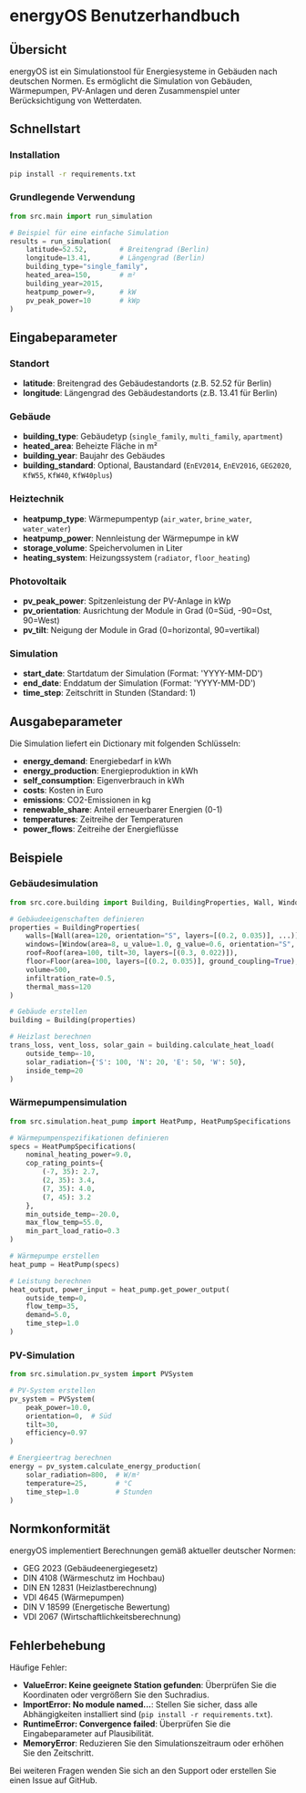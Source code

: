 # energyOS Benutzerhandbuch

## Übersicht

energyOS ist ein Simulationstool für Energiesysteme in Gebäuden nach deutschen Normen. Es ermöglicht die Simulation von Gebäuden, Wärmepumpen, PV-Anlagen und deren Zusammenspiel unter Berücksichtigung von Wetterdaten.

## Schnellstart

### Installation

```bash
pip install -r requirements.txt
```

### Grundlegende Verwendung

```python
from src.main import run_simulation

# Beispiel für eine einfache Simulation
results = run_simulation(
    latitude=52.52,        # Breitengrad (Berlin)
    longitude=13.41,       # Längengrad (Berlin)
    building_type="single_family",
    heated_area=150,       # m²
    building_year=2015,
    heatpump_power=9,      # kW
    pv_peak_power=10       # kWp
)
```

## Eingabeparameter

### Standort
- **latitude**: Breitengrad des Gebäudestandorts (z.B. 52.52 für Berlin)
- **longitude**: Längengrad des Gebäudestandorts (z.B. 13.41 für Berlin)

### Gebäude
- **building_type**: Gebäudetyp (`single_family`, `multi_family`, `apartment`)
- **heated_area**: Beheizte Fläche in m²
- **building_year**: Baujahr des Gebäudes
- **building_standard**: Optional, Baustandard (`EnEV2014`, `EnEV2016`, `GEG2020`, `KfW55`, `KfW40`, `KfW40plus`)

### Heiztechnik
- **heatpump_type**: Wärmepumpentyp (`air_water`, `brine_water`, `water_water`)
- **heatpump_power**: Nennleistung der Wärmepumpe in kW
- **storage_volume**: Speichervolumen in Liter
- **heating_system**: Heizungssystem (`radiator`, `floor_heating`)

### Photovoltaik
- **pv_peak_power**: Spitzenleistung der PV-Anlage in kWp
- **pv_orientation**: Ausrichtung der Module in Grad (0=Süd, -90=Ost, 90=West)
- **pv_tilt**: Neigung der Module in Grad (0=horizontal, 90=vertikal)

### Simulation
- **start_date**: Startdatum der Simulation (Format: 'YYYY-MM-DD')
- **end_date**: Enddatum der Simulation (Format: 'YYYY-MM-DD')
- **time_step**: Zeitschritt in Stunden (Standard: 1)

## Ausgabeparameter

Die Simulation liefert ein Dictionary mit folgenden Schlüsseln:

- **energy_demand**: Energiebedarf in kWh
- **energy_production**: Energieproduktion in kWh
- **self_consumption**: Eigenverbrauch in kWh
- **costs**: Kosten in Euro
- **emissions**: CO2-Emissionen in kg
- **renewable_share**: Anteil erneuerbarer Energien (0-1)
- **temperatures**: Zeitreihe der Temperaturen
- **power_flows**: Zeitreihe der Energieflüsse

## Beispiele

### Gebäudesimulation
```python
from src.core.building import Building, BuildingProperties, Wall, Window, Roof, Floor

# Gebäudeeigenschaften definieren
properties = BuildingProperties(
    walls=[Wall(area=120, orientation="S", layers=[(0.2, 0.035)], ...)],
    windows=[Window(area=8, u_value=1.0, g_value=0.6, orientation="S", ...)],
    roof=Roof(area=100, tilt=30, layers=[(0.3, 0.022)]),
    floor=Floor(area=100, layers=[(0.2, 0.035)], ground_coupling=True),
    volume=500,
    infiltration_rate=0.5,
    thermal_mass=120
)

# Gebäude erstellen
building = Building(properties)

# Heizlast berechnen
trans_loss, vent_loss, solar_gain = building.calculate_heat_load(
    outside_temp=-10,
    solar_radiation={'S': 100, 'N': 20, 'E': 50, 'W': 50},
    inside_temp=20
)
```

### Wärmepumpensimulation
```python
from src.simulation.heat_pump import HeatPump, HeatPumpSpecifications

# Wärmepumpenspezifikationen definieren
specs = HeatPumpSpecifications(
    nominal_heating_power=9.0,
    cop_rating_points={
        (-7, 35): 2.7,
        (2, 35): 3.4,
        (7, 35): 4.0,
        (7, 45): 3.2
    },
    min_outside_temp=-20.0,
    max_flow_temp=55.0,
    min_part_load_ratio=0.3
)

# Wärmepumpe erstellen
heat_pump = HeatPump(specs)

# Leistung berechnen
heat_output, power_input = heat_pump.get_power_output(
    outside_temp=0,
    flow_temp=35,
    demand=5.0,
    time_step=1.0
)
```

### PV-Simulation
```python
from src.simulation.pv_system import PVSystem

# PV-System erstellen
pv_system = PVSystem(
    peak_power=10.0,
    orientation=0,  # Süd
    tilt=30,
    efficiency=0.97
)

# Energieertrag berechnen
energy = pv_system.calculate_energy_production(
    solar_radiation=800,  # W/m²
    temperature=25,       # °C
    time_step=1.0         # Stunden
)
```

## Normkonformität

energyOS implementiert Berechnungen gemäß aktueller deutscher Normen:
- GEG 2023 (Gebäudeenergiegesetz)
- DIN 4108 (Wärmeschutz im Hochbau)
- DIN EN 12831 (Heizlastberechnung)
- VDI 4645 (Wärmepumpen)
- DIN V 18599 (Energetische Bewertung)
- VDI 2067 (Wirtschaftlichkeitsberechnung)

## Fehlerbehebung

Häufige Fehler:
- **ValueError: Keine geeignete Station gefunden**: Überprüfen Sie die Koordinaten oder vergrößern Sie den Suchradius.
- **ImportError: No module named...**: Stellen Sie sicher, dass alle Abhängigkeiten installiert sind (`pip install -r requirements.txt`).
- **RuntimeError: Convergence failed**: Überprüfen Sie die Eingabeparameter auf Plausibilität.
- **MemoryError**: Reduzieren Sie den Simulationszeitraum oder erhöhen Sie den Zeitschritt.

Bei weiteren Fragen wenden Sie sich an den Support oder erstellen Sie einen Issue auf GitHub.
